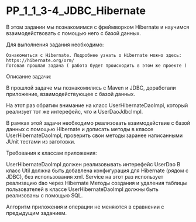 # PP_1_1_3-4_JDBC_Hibernate
В этом задании мы познакомимся с фреймворком Hibernate и научимся взаимодействовать с помощью него с базой данных.


Для выполнения задания необходимо:

    Ознакомиться с Hibernate. Подробнее узнать о Hibernate можно здесь: https://hibernate.org/orm/
    Готовая прошлая задача ( работа будет происходить в этом же проекте )

Описание задачи:

В прошлой задаче мы познакомились с Maven и JDBC, доработали приложение, взаимодействующее с базой данных.


На этот раз обратим внимание на класс UserHibernateDaoImpl, который реализует тот же интерефейс, что и UserDaoJdbcImpl.


В рамках этой задачи необходимо реализовать взаимодействие с базой данных с помощью Hibernate и дописать методы в классе UserHibernateDaoImpl, проверить свои методы заранее написанными JUnit тестами из заготовки.


Требования к классам приложения:

UserHibernateDaoImpl должен реализовывать интерефейс UserDao
В класс Util должна быть добавлена конфигурация для Hibernate (рядом с JDBC), без использования xml.
Service на этот раз использует реализацию dao через Hibernate
Методы создания и удаления таблицы пользователей в классе UserHibernateDaoImpl должны быть реализованы с помощью SQL.

Алгоритм приложения и операции не меняются в сравнении с предыдущим заданием.
